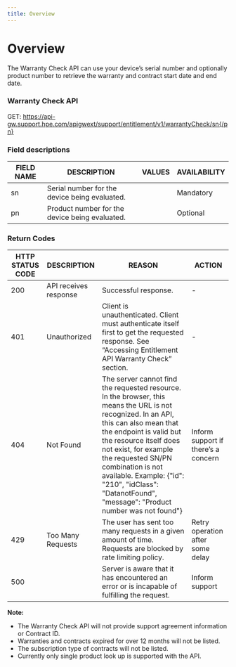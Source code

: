 ```yaml
---
title: Overview
---
```


# Overview

The Warranty Check API can use your device’s serial number and optionally product number to retrieve the warranty and contract start date and end date.


### Warranty Check API
GET: https://api-gw.support.hpe.com/apigwext/support/entitlement/v1/warrantyCheck/sn{/pn}

### Field descriptions


|FIELD NAME|DESCRIPTION|VALUES|AVAILABILITY|
|--- |--- |--- |--- |
|sn|Serial number for the device being evaluated.||Mandatory|
|pn|Product number for the device being evaluated.||Optional|

### Return Codes

|HTTP STATUS CODE|DESCRIPTION|REASON|ACTION|
|--- |--- |--- |--- |
|200|API receives response|Successful response.|-|
|401|Unauthorized|Client is unauthenticated. Client must authenticate itself first to get the requested response. See “Accessing Entitlement API Warranty Check” section.|-|
|404|Not Found|The server cannot find the requested resource. In the browser, this means the URL is not recognized. In an API, this can also mean that the endpoint is valid but the resource itself does not exist, for example the requested SN/PN combination is not available. Example: {"id": "210", "idClass": "DatanotFound", "message": "Product number was not found"}|Inform support if there’s a concern|
|429|Too Many Requests|The user has sent too many requests in a given amount of time. Requests are blocked by rate limiting policy.|Retry operation after some delay|
|500||Server is aware that it has encountered an error or is incapable of fulfilling the request.|Inform support|

**Note:** 
-	The Warranty Check API will not provide support agreement information or Contract ID.
-	Warranties and contracts expired for over 12 months will not be listed.
-	The subscription type of contracts will not be listed.
-	Currently only single product look up is supported with the API.